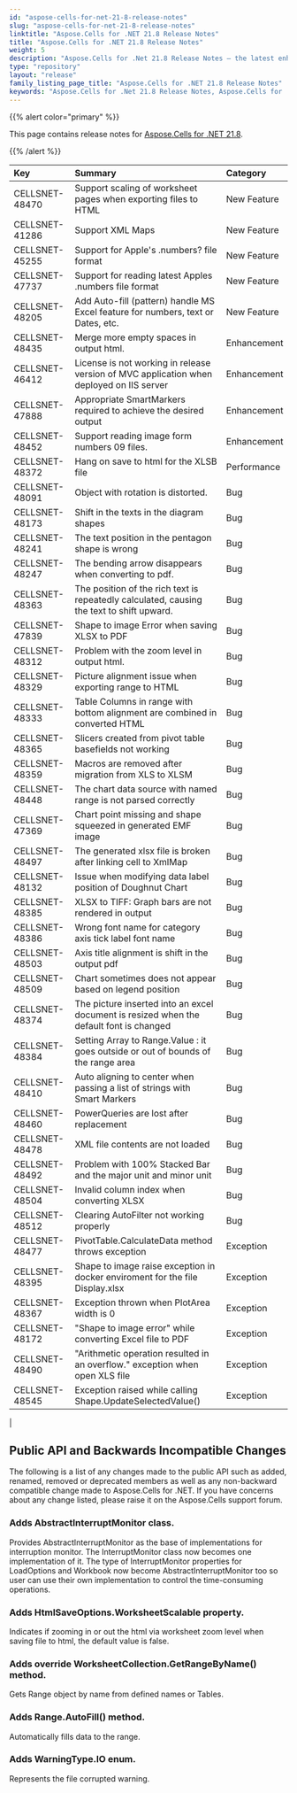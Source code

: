 ```yaml
---
id: "aspose-cells-for-net-21-8-release-notes"
slug: "aspose-cells-for-net-21-8-release-notes"
linktitle: "Aspose.Cells for .NET 21.8 Release Notes"
title: "Aspose.Cells for .NET 21.8 Release Notes"
weight: 5
description: "Aspose.Cells for .Net 21.8 Release Notes – the latest enhancements, new features, and fixes."
type: "repository"
layout: "release"
family_listing_page_title: "Aspose.Cells for .NET 21.8 Release Notes"
keywords: "Aspose.Cells for .Net 21.8 Release Notes, Aspose.Cells for .Net 21.8 updates and fixes"
---
```


{{% alert color="primary" %}}

This page contains release notes for [Aspose.Cells for .NET 21.8](https://www.nuget.org/packages/Aspose.Cells/21.8.0).

{{% /alert %}}

|**Key**|**Summary**|**Category**|
| :- | :- | :- |
|CELLSNET-48470|Support scaling of worksheet pages when exporting files to HTML|New Feature|
|CELLSNET-41286|Support XML Maps|New Feature|
|CELLSNET-45255|Support for Apple's .numbers? file format|New Feature|
|CELLSNET-47737|Support for reading latest Apples .numbers file format |New Feature|
|CELLSNET-48205|Add Auto-fill (pattern) handle MS Excel feature for numbers, text or Dates, etc.|New Feature|
|CELLSNET-48435|Merge more empty spaces in output html.|Enhancement|
|CELLSNET-46412|License is not working in release version of  MVC application when deployed on IIS server|Enhancement|
|CELLSNET-47888|Appropriate SmartMarkers required to achieve the desired output|Enhancement|
|CELLSNET-48452|Support reading image form numbers 09 files.|Enhancement|
|CELLSNET-48372|Hang on save to html for the XLSB file|Performance|
|CELLSNET-48091|Object with rotation is distorted.|Bug|
|CELLSNET-48173|Shift in the texts in the diagram shapes|Bug|
|CELLSNET-48241|The text position in the pentagon shape is wrong|Bug|
|CELLSNET-48247|The bending arrow disappears when converting to pdf.|Bug|
|CELLSNET-48363|The position of the rich text is repeatedly calculated, causing the text to shift upward.|Bug|
|CELLSNET-47839|Shape to image Error when saving XLSX to PDF|Bug|
|CELLSNET-48312|Problem with the zoom level in output html.|Bug|
|CELLSNET-48329|Picture alignment issue when exporting range to HTML|Bug|
|CELLSNET-48333|Table Columns in range with bottom alignment are combined in converted HTML |Bug|
|CELLSNET-48365|Slicers created from pivot table basefields not working |Bug|
|CELLSNET-48359|Macros are removed after migration from XLS to XLSM|Bug|
|CELLSNET-48448|The chart data source with named range is not parsed correctly|Bug|
|CELLSNET-47369|Chart point missing and shape squeezed in generated EMF image|Bug|
|CELLSNET-48497|The generated xlsx file is broken after linking cell to XmlMap|Bug|
|CELLSNET-48132|Issue when modifying data label position of Doughnut Chart |Bug|
|CELLSNET-48385|XLSX to TIFF: Graph bars are not rendered in output|Bug|
|CELLSNET-48386|Wrong font name for category axis tick label font name|Bug|
|CELLSNET-48503|Axis title alignment is shift in the output pdf|Bug|
|CELLSNET-48509|Chart sometimes does not appear based on legend position|Bug|
|CELLSNET-48374|The picture inserted into an excel document is resized when the default font is changed|Bug|
|CELLSNET-48384|Setting Array to Range.Value : it goes outside or out of bounds of the range area|Bug|
|CELLSNET-48410|Auto aligning to center when passing a list of strings with Smart Markers|Bug|
|CELLSNET-48460|PowerQueries are lost after replacement|Bug|
|CELLSNET-48478|XML file contents are not loaded|Bug|
|CELLSNET-48492|Problem with 100% Stacked Bar and the major unit and minor unit|Bug|
|CELLSNET-48504|Invalid column index when converting XLSX|Bug|
|CELLSNET-48512|Clearing AutoFilter not working properly|Bug|
|CELLSNET-48477|PivotTable.CalculateData method throws exception|Exception|
|CELLSNET-48395|Shape to image raise exception in docker enviroment for the file  Display.xlsx|Exception|
|CELLSNET-48367|Exception thrown when PlotArea  width is 0|Exception|
|CELLSNET-48172|"Shape to image error" while converting Excel file to PDF|Exception|
|CELLSNET-48490|"Arithmetic operation resulted in an overflow." exception when open XLS file|Exception|
|CELLSNET-48545|Exception raised while calling Shape.UpdateSelectedValue()|Exception|
|


## **Public API and Backwards Incompatible Changes**

The following is a list of any changes made to the public API such as added, renamed, removed or deprecated members as well as any non-backward compatible change made to Aspose.Cells for .NET. If you have concerns about any change listed, please raise it on the Aspose.Cells support forum.

### **Adds AbstractInterruptMonitor class.**

Provides AbstractInterruptMonitor as the base of implementations for interruption monitor. The InterruptMonitor class now becomes one implementation of it. The type of InterruptMonitor properties for LoadOptions and Workbook now become AbstractInterruptMonitor too so user can use their own implementation to control the time-consuming operations.

### **Adds HtmlSaveOptions.WorksheetScalable property.**

Indicates if zooming in or out the html via worksheet zoom level when saving file to html, the default value is false.

### **Adds override WorksheetCollection.GetRangeByName() method.**

Gets Range object by name from defined names or Tables.

### **Adds Range.AutoFill() method.**

Automatically fills data to the range.

### **Adds WarningType.IO enum.**

Represents the file corrupted warning.

